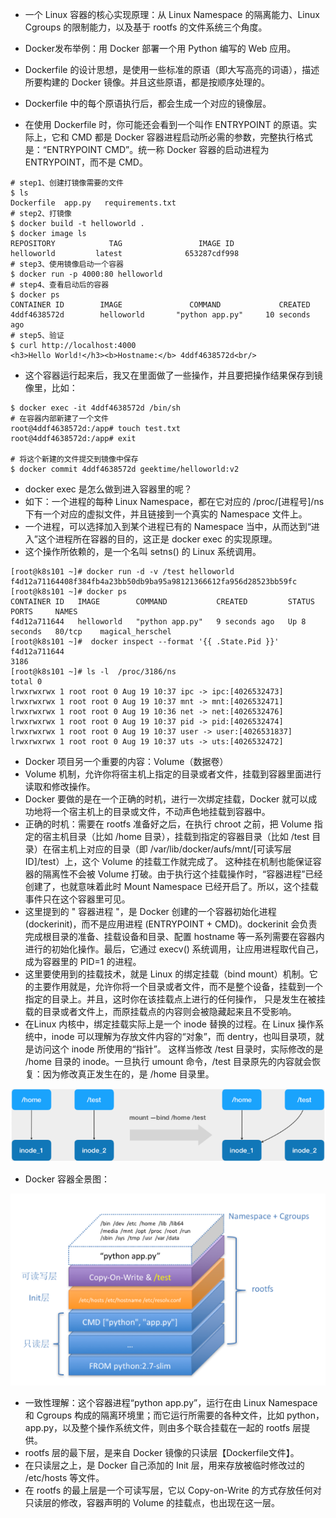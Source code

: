 - 一个 Linux 容器的核心实现原理：从 Linux Namespace 的隔离能力、Linux Cgroups 的限制能力，以及基于 rootfs 的文件系统三个角度。


- Docker发布举例：用 Docker 部署一个用 Python 编写的 Web 应用。
- Dockerfile 的设计思想，是使用一些标准的原语（即大写高亮的词语），描述所要构建的 Docker 镜像。并且这些原语，都是按顺序处理的。
- Dockerfile 中的每个原语执行后，都会生成一个对应的镜像层。
- 在使用 Dockerfile 时，你可能还会看到一个叫作 ENTRYPOINT 的原语。实际上，它和 CMD 都是 Docker
  容器进程启动所必需的参数，完整执行格式是：“ENTRYPOINT CMD”。统一称 Docker 容器的启动进程为 ENTRYPOINT，而不是 CMD。

```shell
# step1、创建打镜像需要的文件
$ ls
Dockerfile  app.py   requirements.txt
# step2、打镜像
$ docker build -t helloworld .
$ docker image ls
REPOSITORY            TAG                 IMAGE ID
helloworld         latest              653287cdf998
# step3、使用镜像启动一个容器
$ docker run -p 4000:80 helloworld
# step4、查看启动后的容器
$ docker ps
CONTAINER ID        IMAGE               COMMAND             CREATED
4ddf4638572d        helloworld       "python app.py"     10 seconds ago
# step5、验证
$ curl http://localhost:4000
<h3>Hello World!</h3><b>Hostname:</b> 4ddf4638572d<br/>
```

- 这个容器运行起来后，我又在里面做了一些操作，并且要把操作结果保存到镜像里，比如：

```shell
$ docker exec -it 4ddf4638572d /bin/sh
# 在容器内部新建了一个文件
root@4ddf4638572d:/app# touch test.txt
root@4ddf4638572d:/app# exit
 
# 将这个新建的文件提交到镜像中保存
$ docker commit 4ddf4638572d geektime/helloworld:v2
```

- docker exec 是怎么做到进入容器里的呢？
- 如下：一个进程的每种 Linux Namespace，都在它对应的 /proc/[进程号]/ns 下有一个对应的虚拟文件，并且链接到一个真实的
  Namespace 文件上。
- 一个进程，可以选择加入到某个进程已有的 Namespace 当中，从而达到“进入”这个进程所在容器的目的，这正是 docker exec 的实现原理。
- 这个操作所依赖的，是一个名叫 setns() 的 Linux 系统调用。

```shell
[root@k8s101 ~]# docker run -d -v /test helloworld
f4d12a71164408f384fb4a23bb50db9ba95a98121366612fa956d28523bb59fc
[root@k8s101 ~]# docker ps
CONTAINER ID   IMAGE        COMMAND           CREATED         STATUS         PORTS     NAMES
f4d12a711644   helloworld   "python app.py"   9 seconds ago   Up 8 seconds   80/tcp    magical_herschel
[root@k8s101 ~]#  docker inspect --format '{{ .State.Pid }}' f4d12a711644
3186
[root@k8s101 ~]# ls -l  /proc/3186/ns
total 0
lrwxrwxrwx 1 root root 0 Aug 19 10:37 ipc -> ipc:[4026532473]
lrwxrwxrwx 1 root root 0 Aug 19 10:37 mnt -> mnt:[4026532471]
lrwxrwxrwx 1 root root 0 Aug 19 10:36 net -> net:[4026532476]
lrwxrwxrwx 1 root root 0 Aug 19 10:37 pid -> pid:[4026532474]
lrwxrwxrwx 1 root root 0 Aug 19 10:37 user -> user:[4026531837]
lrwxrwxrwx 1 root root 0 Aug 19 10:37 uts -> uts:[4026532472]
```

- Docker 项目另一个重要的内容：Volume（数据卷）
- Volume 机制，允许你将宿主机上指定的目录或者文件，挂载到容器里面进行读取和修改操作。
- Docker 要做的是在一个正确的时机，进行一次绑定挂载，Docker 就可以成功地将一个宿主机上的目录或文件，不动声色地挂载到容器中。
- 正确的时机：需要在 rootfs 准备好之后，在执行 chroot 之前，把 Volume 指定的宿主机目录（比如 /home 目录），挂载到指定的容器目录（比如
  /test 目录）在宿主机上对应的目录（即 /var/lib/docker/aufs/mnt/[可读写层 ID]/test）上，这个 Volume 的挂载工作就完成了。
  这种挂在机制也能保证容器的隔离性不会被 Volume 打破。由于执行这个挂载操作时，“容器进程”已经创建了，也就意味着此时 Mount
  Namespace 已经开启了。所以，这个挂载事件只在这个容器里可见。
- 这里提到的 " 容器进程 "，是 Docker 创建的一个容器初始化进程 (dockerinit)，而不是应用进程 (ENTRYPOINT + CMD)。dockerinit
  会负责完成根目录的准备、挂载设备和目录、配置 hostname 等一系列需要在容器内进行的初始化操作。最后，它通过 execv()
  系统调用，让应用进程取代自己，成为容器里的 PID=1 的进程。
- 这里要使用到的挂载技术，就是 Linux 的绑定挂载（bind
  mount）机制。它的主要作用就是，允许你将一个目录或者文件，而不是整个设备，挂载到一个指定的目录上。并且，这时你在该挂载点上进行的任何操作，
  只是发生在被挂载的目录或者文件上，而原挂载点的内容则会被隐藏起来且不受影响。
- 在Linux 内核中，绑定挂载实际上是一个 inode 替换的过程。在 Linux 操作系统中，inode 可以理解为存放文件内容的“对象”，而
  dentry，也叫目录项，就是访问这个 inode 所使用的“指针”。
  这样当修改 /test 目录时，实际修改的是 /home 目录的 inode。一旦执行 umount 命令，/test 目录原先的内容就会恢复：因为修改真正发生在的，是
  /home 目录里。

![img.png](img.png)

- Docker 容器全景图：

![img_1.png](img_1.png)

- 一致性理解：这个容器进程“python app.py”，运行在由 Linux Namespace 和 Cgroups 构成的隔离环境里；而它运行所需要的各种文件，比如
  python，app.py，以及整个操作系统文件，则由多个联合挂载在一起的 rootfs 层提供。
- rootfs 层的最下层，是来自 Docker 镜像的只读层【Dockerfile文件】。
- 在只读层之上，是 Docker 自己添加的 Init 层，用来存放被临时修改过的 /etc/hosts 等文件。
- 在 rootfs 的最上层是一个可读写层，它以 Copy-on-Write 的方式存放任何对只读层的修改，容器声明的 Volume 的挂载点，也出现在这一层。